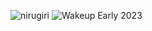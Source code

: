 ![nirugiri](https://img.shields.io/static/v1?label=nirugiri&message=1294613&color=ff69b4)
![Wakeup Early 2023](https://img.shields.io/badge/Wakeup_Early_2023-7/8-blue)
